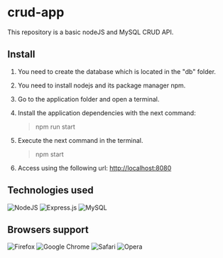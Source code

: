 # crud-app

This repository is a basic nodeJS and MySQL CRUD API.

## Install

1. You need to create the database which is located in the "db" folder.

2. You need to install nodejs and its package manager npm.

3. Go to the application folder and open a terminal.

4. Install the application dependencies with the next command:
    >npm run start

5. Execute the next command in the terminal.
    >npm start

6. Access using the following url: <a href="http://localhost:8080" target="__blank">http://localhost:8080</a>

## Technologies used

![NodeJS](https://img.shields.io/badge/node.js-6DA55F?style=for-the-badge&logo=node.js&logoColor=white)
![Express.js](https://img.shields.io/badge/express.js-%23404d59.svg?style=for-the-badge&logo=express&logoColor=%2361DAFB)
![MySQL](https://img.shields.io/badge/mysql-%2300f.svg?style=for-the-badge&logo=mysql&logoColor=white)

## Browsers support

![Firefox](https://img.shields.io/badge/Firefox-FF7139?style=for-the-badge&logo=Firefox-Browser&logoColor=white)
![Google Chrome](https://img.shields.io/badge/Google%20Chrome-4285F4?style=for-the-badge&logo=GoogleChrome&logoColor=white)
![Safari](https://img.shields.io/badge/Safari-000000?style=for-the-badge&logo=Safari&logoColor=white)
![Opera](https://img.shields.io/badge/Opera-FF1B2D?style=for-the-badge&logo=Opera&logoColor=white)

